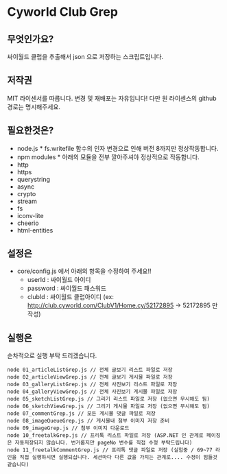 # Cyworld Club Grep

## 무엇인가요?
싸이월드 클럽을 추출해서 json 으로 저장하는 스크립트입니다.

## 저작권
MIT 라이센서를 따릅니다.
변경 및 재배포는 자유입니다! 
다만 원 라이센스의 github 경로는 명시해주세요.

## 필요한것은?
- node.js * fs.writefile 함수의 인자 변경으로 인해 버전 8까지만 정상작동합니다.
- npm modules * 아래의 모듈을 전부 깔아주셔야 정상적으로 작동합니다.
 - http
 - https
 - querystring
 - async
 - crypto
 - stream
 - fs
 - iconv-lite
 - cheerio
 - html-entities
 
## 설정은
 - core/config.js 에서 아래의 항목을 수정하여 주세요!!
   - userId : 싸이월드 아이디
   - password : 싸이월드 패스워드
   - clubId : 싸이월드 클럽아이디 (ex: http://club.cyworld.com/ClubV1/Home.cy/52172895 -> 52172895 만 작성)
 
## 실행은
순차적으로 실행 부탁 드리겠습니다.
 
    node 01_articleListGrep.js // 전체 글보기 리스트 파일로 저장
    node 02_articleViewGrep.js // 전체 글보기 게시물 파일로 저장
    node 03_galleryListGrep.js // 전체 사진보기 리스트 파일로 저장
    node 04_galleryViewGrep.js // 전체 사진보기 게시물 파일로 저장
    node 05_sketchListGrep.js // 그리기 리스트 파일로 저장 (없으면 무시해도 됨)
    node 06_sketchViewGrep.js // 그리기 게시물 파일로 저장 (없으면 무시해도 됨)
    node 07_commentGrep.js // 모든 게시물 댓글 파일로 저장
    node 08_imageQueueGrep.js // 게시물내 첨부 이미지 저장 준비
    node 09_imageGrep.js // 첨부 이미지 다운로드
    node 10_freetalkGrep.js // 프리톡 리스트 파일로 저장 (ASP.NET 인 관계로 페이징은 자동저장되지 않습니다. 번거롭지만 pageNo 변수를 직접 수정 부탁드립니다)
    node 11_freetalkCommentGrep.js // 프리톡 댓글 파일로 저장 (실험중 / 69~77 라인을 직접 실행하시면 실행되십니다. 세션마다 다른 값을 가지는 관계로.... 수정이 힘들것 같습니다)
